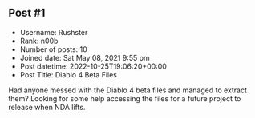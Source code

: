 ## Post #1
- Username: Rushster
- Rank: n00b
- Number of posts: 10
- Joined date: Sat May 08, 2021 9:55 pm
- Post datetime: 2022-10-25T19:06:20+00:00
- Post Title: Diablo 4 Beta Files

Had anyone messed with the Diablo 4 beta files and managed to extract them? Looking for some help accessing the files for a future project to release when NDA lifts.
